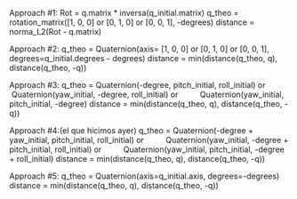 Approach #1:
Rot = q.matrix * inversa(q_initial.matrix)
q_theo = rotation_matrix([1, 0, 0] or [0, 1, 0] or [0, 0, 1], -degrees)
distance = norma_L2(Rot - q.matrix)

Approach #2:
q_theo = Quaternion(axis= [1, 0, 0] or [0, 1, 0] or [0, 0, 1], degrees=q_initial.degrees - degrees)
distance = min(distance(q_theo, q), distance(q_theo, -q))

Approach #3:
q_theo = Quaternion(-degree, pitch_initial, roll_initial) or
         Quaternion(yaw_initial, -degree, roll_initial) or
         Quaternion(yaw_initial, pitch_initial, -degree)
distance = min(distance(q_theo, q), distance(q_theo, -q))

Approach #4:(el que hicimos ayer)
q_theo = Quaternion(-degree + yaw_initial, pitch_initial, roll_initial) or
         Quaternion(yaw_initial, -degree + pitch_initial, roll_initial) or
         Quaternion(yaw_initial, pitch_initial, -degree + roll_initial)
distance = min(distance(q_theo, q), distance(q_theo, -q))

Approach #5:
q_theo = Quaternion(axis=q_initial.axis, degrees=-degrees)
distance = min(distance(q_theo, q), distance(q_theo, -q))
